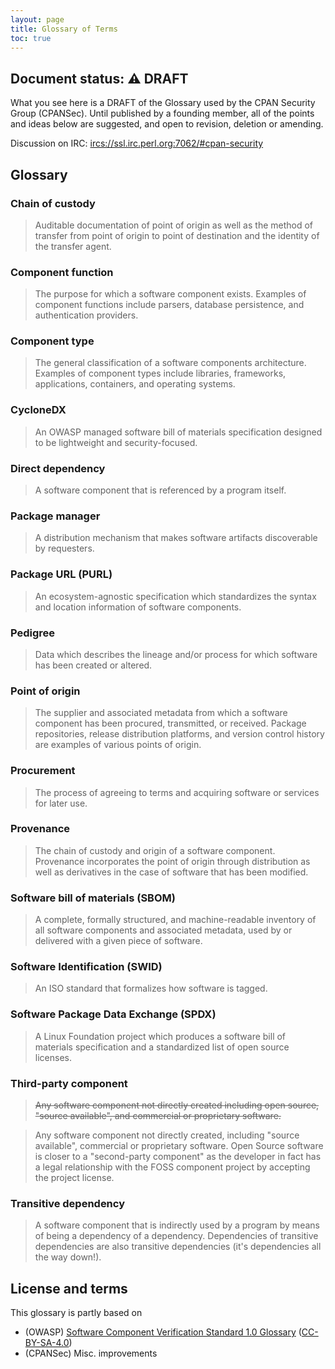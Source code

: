 ```yaml
---
layout: page
title: Glossary of Terms
toc: true
---
```


## Document status: ⚠️  DRAFT

What you see here is a DRAFT of the Glossary used by the CPAN Security Group (CPANSec).
Until published by a founding member, all of the points and ideas below are suggested, and open to revision, deletion or amending.

Discussion on IRC: [ircs://ssl.irc.perl.org:7062/#cpan-security](ircs://ssl.irc.perl.org:7062/#cpan-security)

## Glossary

### Chain of custody

> Auditable documentation of point of origin as well as the method of transfer from point of origin to point of destination and the identity of the transfer agent.

### Component function

> The purpose for which a software component exists.
> Examples of component functions include parsers, database persistence, and authentication providers.

### Component type

> The general classification of a software components architecture.
> Examples of component types include libraries, frameworks, applications, containers, and operating systems.

### CycloneDX

> An OWASP managed software bill of materials specification designed to be lightweight and security-focused.

### Direct dependency

> A software component that is referenced by a program itself.

### Package manager

> A distribution mechanism that makes software artifacts discoverable by requesters.

### Package URL (PURL)

> An ecosystem-agnostic specification which standardizes the syntax and location information of software components.

### Pedigree

> Data which describes the lineage and/or process for which software has been created or altered.

### Point of origin

> The supplier and associated metadata from which a software component has been procured, transmitted, or received.
> Package repositories, release distribution platforms, and version control history are examples of various points of origin.

### Procurement

> The process of agreeing to terms and acquiring software or services for later use.

### Provenance

> The chain of custody and origin of a software component.
> Provenance incorporates the point of origin through distribution as well as derivatives in the case of software that has been modified.

### Software bill of materials (SBOM)

> A complete, formally structured, and machine-readable inventory of all software components and associated metadata, used by or delivered with a given piece of software.

### Software Identification (SWID)

> An ISO standard that formalizes how software is tagged.

### Software Package Data Exchange (SPDX)

> A Linux Foundation project which produces a software bill of materials specification and a standardized list of open source licenses.

### Third-party component

> ~~Any software component not directly created including open source, "source available", and commercial or proprietary software.~~

> Any software component not directly created, including "source available", commercial or proprietary software.
> Open Source software is closer to a "second-party component" as the developer in fact has a legal relationship with the FOSS component project by accepting the project license.

### Transitive dependency

> A software component that is indirectly used by a program by means of being a dependency of a dependency.
> Dependencies of transitive dependencies are also transitive dependencies (it's dependencies all the way down!).


## License and terms

This glossary is partly based on

- (OWASP) [Software Component Verification Standard 1.0 Glossary](https://scvs.owasp.org/scvs/appendix-a-glossary/) ([CC-BY-SA-4.0](https://github.com/OWASP/Software-Component-Verification-Standard/blob/master/LICENSE.txt))
- (CPANSec) Misc. improvements
